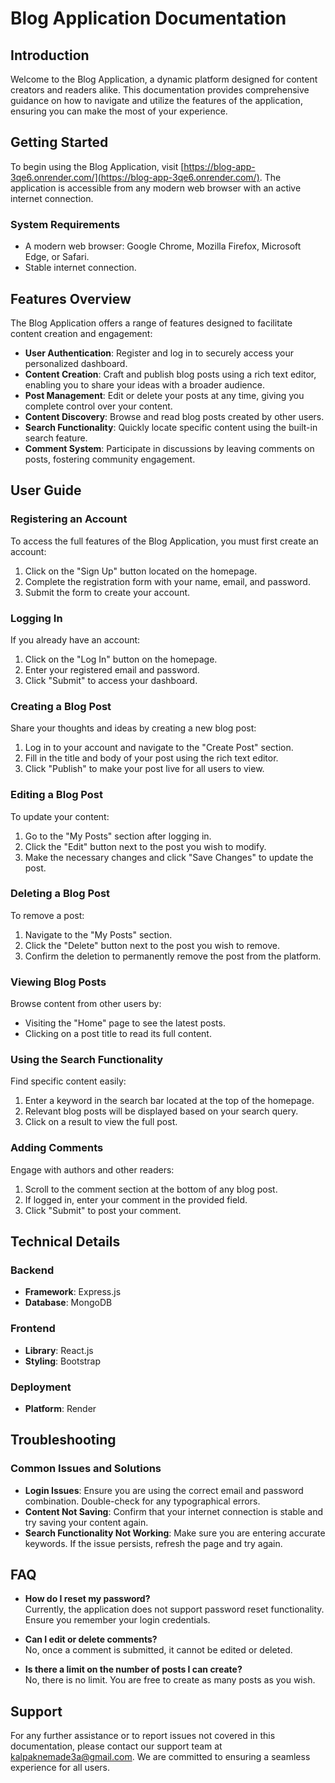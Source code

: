 # Blog Application Documentation

## Introduction

Welcome to the Blog Application, a dynamic platform designed for content creators and readers alike. This documentation provides comprehensive guidance on how to navigate and utilize the features of the application, ensuring you can make the most of your experience.

## Getting Started

To begin using the Blog Application, visit [https://blog-app-3qe6.onrender.com/](https://blog-app-3qe6.onrender.com/). The application is accessible from any modern web browser with an active internet connection.

### System Requirements

- A modern web browser: Google Chrome, Mozilla Firefox, Microsoft Edge, or Safari.
- Stable internet connection.

## Features Overview

The Blog Application offers a range of features designed to facilitate content creation and engagement:

- **User Authentication**: Register and log in to securely access your personalized dashboard.
- **Content Creation**: Craft and publish blog posts using a rich text editor, enabling you to share your ideas with a broader audience.
- **Post Management**: Edit or delete your posts at any time, giving you complete control over your content.
- **Content Discovery**: Browse and read blog posts created by other users.
- **Search Functionality**: Quickly locate specific content using the built-in search feature.
- **Comment System**: Participate in discussions by leaving comments on posts, fostering community engagement.

## User Guide

### Registering an Account

To access the full features of the Blog Application, you must first create an account:

1. Click on the "Sign Up" button located on the homepage.
2. Complete the registration form with your name, email, and password.
3. Submit the form to create your account.

### Logging In

If you already have an account:

1. Click on the "Log In" button on the homepage.
2. Enter your registered email and password.
3. Click "Submit" to access your dashboard.

### Creating a Blog Post

Share your thoughts and ideas by creating a new blog post:

1. Log in to your account and navigate to the "Create Post" section.
2. Fill in the title and body of your post using the rich text editor.
3. Click "Publish" to make your post live for all users to view.

### Editing a Blog Post

To update your content:

1. Go to the "My Posts" section after logging in.
2. Click the "Edit" button next to the post you wish to modify.
3. Make the necessary changes and click "Save Changes" to update the post.

### Deleting a Blog Post

To remove a post:

1. Navigate to the "My Posts" section.
2. Click the "Delete" button next to the post you wish to remove.
3. Confirm the deletion to permanently remove the post from the platform.

### Viewing Blog Posts

Browse content from other users by:

- Visiting the "Home" page to see the latest posts.
- Clicking on a post title to read its full content.

### Using the Search Functionality

Find specific content easily:

1. Enter a keyword in the search bar located at the top of the homepage.
2. Relevant blog posts will be displayed based on your search query.
3. Click on a result to view the full post.

### Adding Comments

Engage with authors and other readers:

1. Scroll to the comment section at the bottom of any blog post.
2. If logged in, enter your comment in the provided field.
3. Click "Submit" to post your comment.

## Technical Details

### Backend

- **Framework**: Express.js
- **Database**: MongoDB

### Frontend

- **Library**: React.js
- **Styling**: Bootstrap

### Deployment

- **Platform**: Render

## Troubleshooting

### Common Issues and Solutions

- **Login Issues**: Ensure you are using the correct email and password combination. Double-check for any typographical errors.
- **Content Not Saving**: Confirm that your internet connection is stable and try saving your content again.
- **Search Functionality Not Working**: Make sure you are entering accurate keywords. If the issue persists, refresh the page and try again.

## FAQ

- **How do I reset my password?**  
  Currently, the application does not support password reset functionality. Ensure you remember your login credentials.

- **Can I edit or delete comments?**  
  No, once a comment is submitted, it cannot be edited or deleted.

- **Is there a limit on the number of posts I can create?**  
  No, there is no limit. You are free to create as many posts as you wish.

## Support

For any further assistance or to report issues not covered in this documentation, please contact our support team at [kalpaknemade3a@gmail.com](mailto:kalpaknemade3a@gmail.com). We are committed to ensuring a seamless experience for all users.
